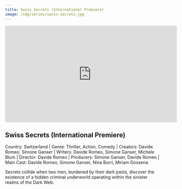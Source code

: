 ```yaml
---
title: Swiss Secrets (International Premiere)
image: /img/series/swiss-secrets.jpg
---
```

<iframe width="560" height="315" src="https://www.youtube.com/watch?v=v-iB5RxBMzU" frameborder="0" allow="accelerometer; autoplay; encrypted-media; gyroscope; picture-in-picture" allowfullscreen></iframe>

## Swiss Secrets (International Premiere)
Country: Switzerland | Genre: Thriller, Action, Comedy | Creators: Davide Romeo, Simone Ganser | Writers: Davide Romeo, Simone Ganser, Michele Blum | Director: Davide Romeo | Producers: Simone Ganser, Davide Romeo | Main Cast: Davide Romeo, Simone Ganser, Nina Burri, Miriam Dossena

Secrets collide when two men, burdened by their dark pasts, discover the existence of a hidden criminal underworld operating within the sinister realms of the Dark Web. 

